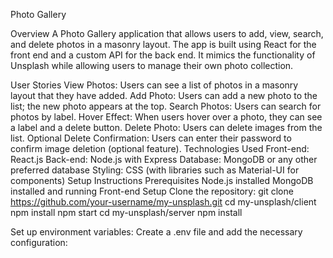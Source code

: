 Photo Gallery

Overview
A Photo Gallery application that allows users to add, view, search, and delete photos in a masonry layout. The app is built using React for the front end and a custom API for the back end. It mimics the functionality of Unsplash while allowing users to manage their own photo collection.

User Stories
View Photos: Users can see a list of photos in a masonry layout that they have added.
Add Photo: Users can add a new photo to the list; the new photo appears at the top.
Search Photos: Users can search for photos by label.
Hover Effect: When users hover over a photo, they can see a label and a delete button.
Delete Photo: Users can delete images from the list.
Optional Delete Confirmation: Users can enter their password to confirm image deletion (optional feature).
Technologies Used
Front-end: React.js
Back-end: Node.js with Express
Database: MongoDB or any other preferred database
Styling: CSS (with libraries such as Material-UI for components)
Setup Instructions
Prerequisites
Node.js installed
MongoDB installed and running
Front-end Setup
Clone the repository:
git clone https://github.com/your-username/my-unsplash.git
cd my-unsplash/client
npm install
npm start
cd my-unsplash/server
npm install

Set up environment variables: Create a .env file and add the necessary configuration:
